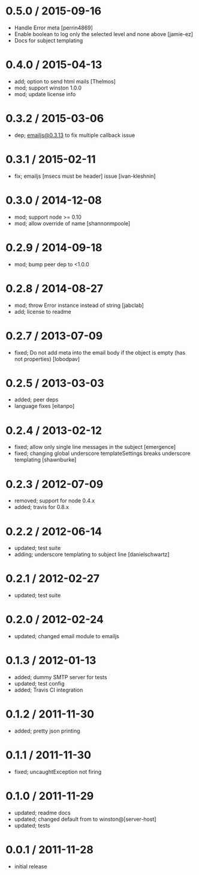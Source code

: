 
0.5.0 / 2015-09-16
==================

  * Handle Error meta [perrin4869]
  * Enable boolean to log only the selected level and none above [jamie-ez]
  * Docs for subject templating

0.4.0 / 2015-04-13
==================

  * add; option to send html mails [Thelmos]
  * mod; support winston 1.0.0
  * mod; update license info

0.3.2 / 2015-03-06
==================

  * dep; emailjs@0.3.13 to fix multiple callback issue

0.3.1 / 2015-02-11
==================

  * fix; emailjs [msecs must be header] issue [ivan-kleshnin]

0.3.0 / 2014-12-08
==================

  * mod; support node >= 0.10
  * mod; allow override of name [shannonmpoole]

0.2.9 / 2014-09-18
==================

 * mod; bump peer dep to <1.0.0

0.2.8 / 2014-08-27
==================

 * mod; throw Error instance instead of string [jabclab]
 * add; license to readme

0.2.7 / 2013-07-09 
==================

 * fixed; Do not add meta into the email body if the object is empty (has not properties) [lobodpav]

0.2.5 / 2013-03-03 
==================

  * added; peer deps
  * language fixes [eitanpo]

0.2.4 / 2013-02-12 
==================

  * fixed; allow only single line messages in the subject [emergence]
  * fixed; changing global underscore templateSettings breaks underscore templating [shawnburke]

0.2.3 / 2012-07-09 
==================

  * removed; support for node 0.4.x
  * added; travis for 0.8.x

0.2.2 / 2012-06-14 
==================

  * updated; test suite
  * adding; underscore templating to subject line [danielschwartz]

0.2.1 / 2012-02-27 
==================

  * updated; test suite

0.2.0 / 2012-02-24 
==================

  * updated; changed email module to emailjs

0.1.3 / 2012-01-13 
==================

  * added; dummy SMTP server for tests
  * updated; test config
  * added; Travis CI integration

0.1.2 / 2011-11-30 
==================

  * added; pretty json printing

0.1.1 / 2011-11-30 
==================

  * fixed; uncaughtException not firing

0.1.0 / 2011-11-29 
==================

  * updated; readme docs
  * updated; changed default from to winston@[server-host]
  * updated; tests

0.0.1 / 2011-11-28 
==================

  * initial release
